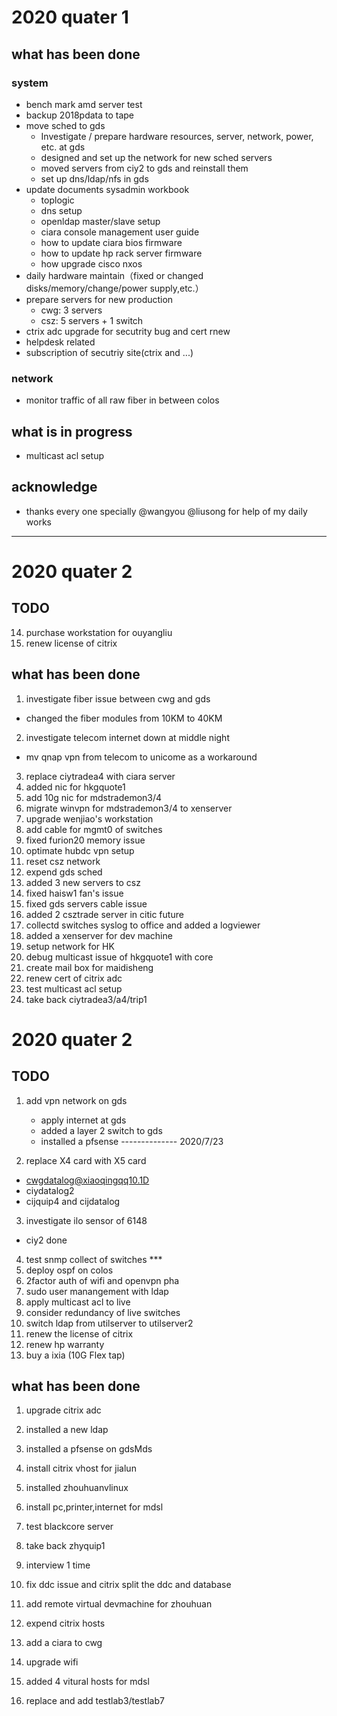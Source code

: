 # 2020 quater 1
## what has been done
### system
- bench mark amd server test
- backup 2018pdata to tape
- move sched to gds
   -  Investigate / prepare hardware resources, server, network, power, etc. at gds
   -  designed and set up the network for new sched servers
   -  moved servers from ciy2 to gds and reinstall them
   - set up dns/ldap/nfs in gds
- update  documents sysadmin workbook
   - toplogic 
   - dns setup
   - openldap master/slave setup
   - ciara console management user guide
   - how to update ciara bios firmware
   - how to update hp rack server firmware
   - how upgrade cisco nxos
- daily hardware maintain（fixed or changed disks/memory/change/power supply,etc.）
- prepare servers for new production  
   - cwg: 3 servers
   - csz: 5 servers + 1 switch
- ctrix adc upgrade for secutrity bug and cert rnew
- helpdesk related
- subscription of secutriy site(ctrix and ...)


### network
- monitor traffic of all raw fiber in between colos

## what is in progress
- multicast acl  setup

## acknowledge
- thanks every one specially @wangyou @liusong for help of my daily works

-----------------------------------
# 2020 quater 2
## TODO

14. purchase workstation for ouyangliu
15. renew license of citrix

## what has been done

1. investigate fiber issue between cwg and gds
  - changed the fiber modules from 10KM to 40KM
2. investigate telecom internet down at middle night
  - mv qnap vpn from  telecom to unicome as a  workaround 
3. replace ciytradea4 with ciara server
4. added nic for hkgquote1
5. add 10g nic for mdstrademon3/4
6. migrate winvpn for mdstrademon3/4 to xenserver
7. upgrade wenjiao's workstation
8. add cable for mgmt0 of switches
9. fixed furion20 memory issue
10. optimate hubdc vpn setup
11. reset csz network
12. expend gds sched
13. added 3 new servers to csz
14. fixed haisw1 fan's issue
15. fixed gds servers cable issue
16. added 2 csztrade server in citic future
17. collectd switches syslog to office and added a logviewer
18. added a xenserver for dev machine
19. setup network for HK
20. debug multicast issue of hkgquote1 with core
21. create mail box for maidisheng
22. renew cert of citrix adc
23. test multicast acl setup
24. take back ciytradea3/a4/trip1

# 2020 quater 2
## TODO

1. add vpn network on gds
    - apply internet at gds
    - added a  layer 2 switch to gds
    - installed a pfsense -------------- 2020/7/23
    
2. replace X4 card with X5 card
  - cwgdatalog@xiaoqingqq10.1D
  - ciydatalog2
  - cijquip4 and cijdatalog
3. investigate ilo sensor of 6148
  - ciy2 done
4. test snmp collect of switches ***
5. deploy ospf on colos
6. 2factor auth of wifi and openvpn pha
7. sudo user manangement with ldap
8. apply multicast acl to live
9. consider redundancy of live switches
10. switch ldap from utilserver to utilserver2
12. renew the license of citrix
17. renew hp warranty
18. buy a  ixia (10G Flex tap)


## what has been done
1. upgrade citrix adc
2. installed a  new ldap
3. installed a pfsense on gdsMds
4. install citrix vhost for jialun
5. installed zhouhuanvlinux
6. install pc,printer,internet for mdsl
7. test blackcore server

8. take back zhyquip1
9. interview 1 time
10. fix ddc issue  and citrix split the ddc and database
11. add remote virtual devmachine for zhouhuan
12. expend citrix hosts
13. add a ciara to cwg
14. upgrade wifi 
15. added 4 vitural hosts for mdsl
16. replace and add testlab3/testlab7